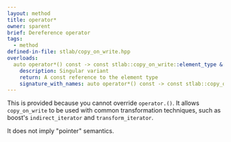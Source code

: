 ```yaml
---
layout: method
title: operator*
owner: sparent
brief: Dereference operator
tags:
  - method
defined-in-file: stlab/copy_on_write.hpp
overloads:
  auto operator*() const -> const stlab::copy_on_write::element_type &:
    description: Singular variant
    return: A const reference to the element type
    signature_with_names: auto operator*() const -> const stlab::copy_on_write::element_type &
---
```


This is provided because you cannot override `operator.()`. It allows `copy_on_write` to be used with common transformation techniques, such as boost's `indirect_iterator` and `transform_iterator`.

It does not imply "pointer" semantics.

